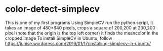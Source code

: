 # color-detect-simplecv
This is one of my first programs Using SimpleCV
run the python script, it takes an image of 480*640 pixels, crops a square of 200,200 at 200,200 pixel
(note that the origin is the top left corner)
it finds the meancolor in the cropped image
To install SimpleCV in Ubuntu, follow
      https://junise.wordpress.com/2016/01/17/installing-simplecv-in-ubuntu/
